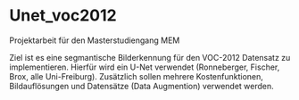 # Unet_voc2012

Projektarbeit für den Masterstudiengang MEM

Ziel ist es eine segmantische Bilderkennung für den VOC-2012 Datensatz zu implementieren. Hierfür wird ein U-Net verwendet 
(Ronneberger, Fischer, Brox, alle  Uni-Freiburg). Zusätzlich sollen mehrere Kostenfunktionen, Bildauflösungen und Datensätze
(Data Augmention) verwendet werden.
